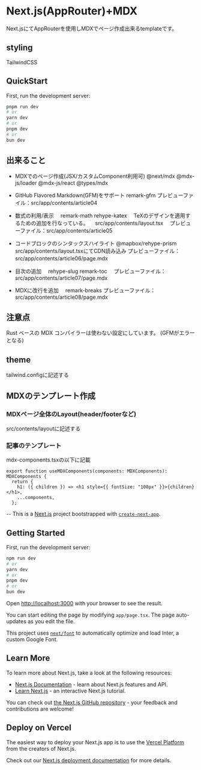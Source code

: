 # Next.js(AppRouter)+MDX
Next.jsにてAppRouterを使用しMDXでページ作成出来るtemplateです。

## styling
  TailwindCSS

## QuickStart
First, run the development server:

```bash
pnpm run dev
# or
yarn dev
# or
pnpm dev
# or
bun dev
```

## 出来ること
- MDXでのページ作成(JSX/カスタムComponent利用可)
  @next/mdx @mdx-js/loader @mdx-js/react @types/mdx

- GitHub Flavored Markdown(GFM)をサポート
  remark-gfm
  プレビューファイル：src/app/contents/article04

- 数式の利用/表示
　remark-math rehype-katex
　TeXのデザインを適用するため<Link>の追加を行なっている。
　src/app/contents/layout.tsx
　プレビューファイル：src/app/contents/article05

- コードブロックのシンタックスハイライト
  @mapbox/rehype-prism
  src/app/contents/layout.tsxにてCDN読み込み
  プレビューファイル：src/app/contents/article06/page.mdx
　
- 目次の追加
　rehype-slug remark-toc
　プレビューファイル：src/app/contents/article07/page.mdx

- MDXに改行を追加
　remark-breaks
  プレビューファイル：src/app/contents/article08/page.mdx


## 注意点
Rust ベースの MDX コンパイラーは使わない設定にしています。
(GFMがエラーとなる)

## theme
tailwind.configに記述する

## MDXのテンプレート作成
### MDXページ全体のLayout(header/footerなど)
src/contents/layoutに記述する

### 記事のテンプレート
mdx-components.tsxの以下に記載
```
export function useMDXComponents(components: MDXComponents): MDXComponents {
  return {
    h1: ({ children }) => <h1 style={{ fontSize: "100px" }}>{children}</h1>,
    ...components,
  };
```

--
This is a [Next.js](https://nextjs.org/) project bootstrapped with [`create-next-app`](https://github.com/vercel/next.js/tree/canary/packages/create-next-app).

## Getting Started

First, run the development server:

```bash
npm run dev
# or
yarn dev
# or
pnpm dev
# or
bun dev
```

Open [http://localhost:3000](http://localhost:3000) with your browser to see the result.

You can start editing the page by modifying `app/page.tsx`. The page auto-updates as you edit the file.

This project uses [`next/font`](https://nextjs.org/docs/basic-features/font-optimization) to automatically optimize and load Inter, a custom Google Font.

## Learn More

To learn more about Next.js, take a look at the following resources:

- [Next.js Documentation](https://nextjs.org/docs) - learn about Next.js features and API.
- [Learn Next.js](https://nextjs.org/learn) - an interactive Next.js tutorial.

You can check out [the Next.js GitHub repository](https://github.com/vercel/next.js/) - your feedback and contributions are welcome!

## Deploy on Vercel

The easiest way to deploy your Next.js app is to use the [Vercel Platform](https://vercel.com/new?utm_medium=default-template&filter=next.js&utm_source=create-next-app&utm_campaign=create-next-app-readme) from the creators of Next.js.

Check out our [Next.js deployment documentation](https://nextjs.org/docs/deployment) for more details.
